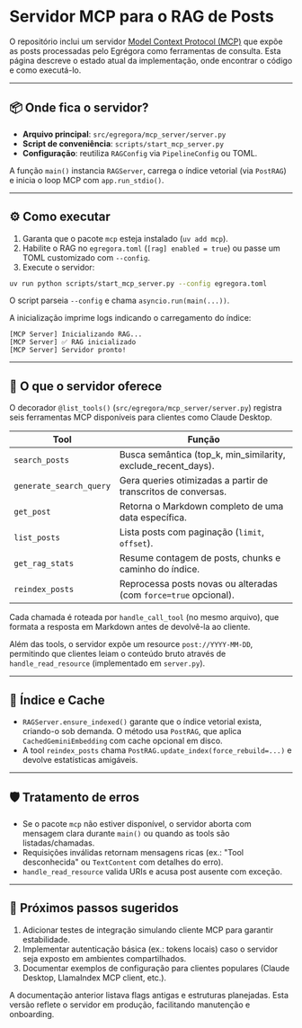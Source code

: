 # Servidor MCP para o RAG de Posts

O repositório inclui um servidor [Model Context Protocol (MCP)](https://www.anthropic.com/news/model-context-protocol)
que expõe as posts processadas pelo Egrégora como ferramentas de consulta.
Esta página descreve o estado atual da implementação, onde encontrar o código e
como executá-lo.

---

## 📦 Onde fica o servidor?

- **Arquivo principal**: `src/egregora/mcp_server/server.py`
- **Script de conveniência**: `scripts/start_mcp_server.py`
- **Configuração**: reutiliza `RAGConfig` via `PipelineConfig` ou TOML.

A função `main()` instancia `RAGServer`, carrega o índice vetorial (via
`PostRAG`) e inicia o loop MCP com `app.run_stdio()`.

---

## ⚙️ Como executar

1. Garanta que o pacote `mcp` esteja instalado (`uv add mcp`).
2. Habilite o RAG no `egregora.toml` (`[rag] enabled = true`) ou passe um TOML
   customizado com `--config`.
3. Execute o servidor:

```bash
uv run python scripts/start_mcp_server.py --config egregora.toml
```

O script parseia `--config` e chama `asyncio.run(main(...))`.

A inicialização imprime logs indicando o carregamento do índice:

```
[MCP Server] Inicializando RAG...
[MCP Server] ✅ RAG inicializado
[MCP Server] Servidor pronto!
```

---

## 🧠 O que o servidor oferece

O decorador `@list_tools()` (`src/egregora/mcp_server/server.py`) registra seis
ferramentas MCP disponíveis para clientes como Claude Desktop.

| Tool                  | Função                                                                 |
|-----------------------|-------------------------------------------------------------------------|
| `search_posts`  | Busca semântica (top_k, min_similarity, exclude_recent_days).           |
| `generate_search_query` | Gera queries otimizadas a partir de transcritos de conversas.        |
| `get_post`      | Retorna o Markdown completo de uma data específica.                    |
| `list_posts`    | Lista posts com paginação (`limit`, `offset`).                   |
| `get_rag_stats`       | Resume contagem de posts, chunks e caminho do índice.            |
| `reindex_posts` | Reprocessa posts novas ou alteradas (com `force=true` opcional). |

Cada chamada é roteada por `handle_call_tool` (no mesmo arquivo), que formata a
resposta em Markdown antes de devolvê-la ao cliente.

Além das tools, o servidor expõe um resource `post://YYYY-MM-DD`, permitindo
que clientes leiam o conteúdo bruto através de `handle_read_resource`
(implementado em `server.py`).

---

## 🔁 Índice e Cache

- `RAGServer.ensure_indexed()` garante que o índice vetorial exista, criando-o
  sob demanda. O método usa `PostRAG`, que aplica `CachedGeminiEmbedding`
  com cache opcional em disco.
- A tool `reindex_posts` chama `PostRAG.update_index(force_rebuild=...)`
  e devolve estatísticas amigáveis.

---

## 🛡️ Tratamento de erros

- Se o pacote `mcp` não estiver disponível, o servidor aborta com mensagem clara
  durante `main()` ou quando as tools são listadas/chamadas.
- Requisições inválidas retornam mensagens ricas (ex.: "Tool desconhecida" ou
  `TextContent` com detalhes do erro).
- `handle_read_resource` valida URIs e acusa post ausente com exceção.


---

## 📌 Próximos passos sugeridos

1. Adicionar testes de integração simulando cliente MCP para garantir estabilidade.
2. Implementar autenticação básica (ex.: tokens locais) caso o servidor seja
   exposto em ambientes compartilhados.
3. Documentar exemplos de configuração para clientes populares (Claude Desktop,
   LlamaIndex MCP client, etc.).

A documentação anterior listava flags antigas e estruturas planejadas. Esta
versão reflete o servidor em produção, facilitando manutenção e onboarding.
